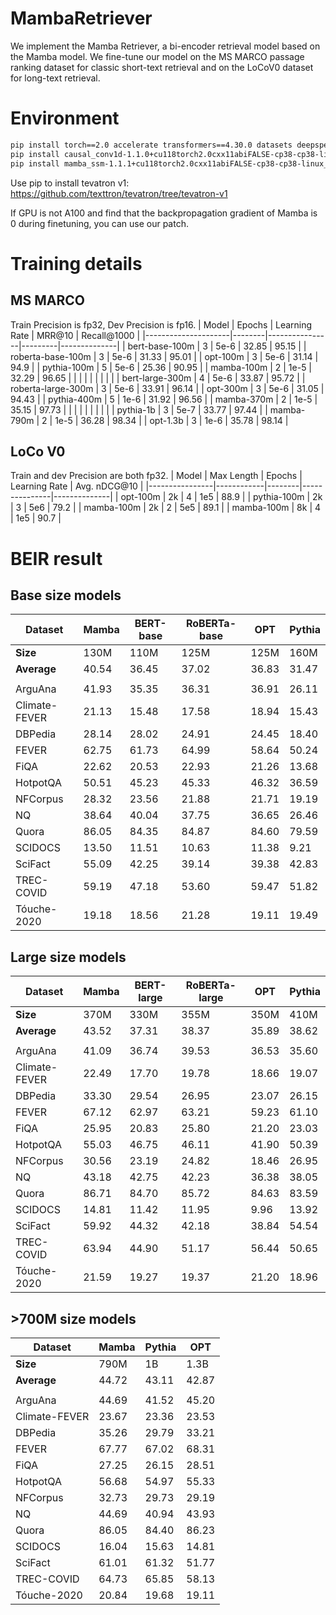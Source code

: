 # MambaRetriever
We implement the Mamba Retriever, a bi-encoder retrieval model based on the Mamba model. 
We fine-tune our model on the MS MARCO passage ranking dataset for classic short-text retrieval and on the LoCoV0 dataset for long-text retrieval.

# Environment
```bash
pip install torch==2.0 accelerate transformers==4.30.0 datasets deepspeed faiss-cpu
pip install causal_conv1d-1.1.0+cu118torch2.0cxx11abiFALSE-cp38-cp38-linux_x86_64.whl #download from https://github.com/Dao-AILab/causal-conv1d/releases/download/v1.1.0/causal_conv1d-1.1.0+cu118torch2.0cxx11abiFALSE-cp38-cp38-linux_x86_64.whl
pip install mamba_ssm-1.1.1+cu118torch2.0cxx11abiFALSE-cp38-cp38-linux_x86_64.whl #download from https://github.com/state-spaces/mamba/releases/download/v1.1.1/mamba_ssm-1.1.1+cu118torch2.0cxx11abiFALSE-cp38-cp38-linux_x86_64.whl
```
Use pip to install tevatron v1: https://github.com/texttron/tevatron/tree/tevatron-v1

If GPU is not A100 and find that the backpropagation gradient of Mamba is 0 during finetuning, you can use our patch.

# Training details
## MS MARCO
Train Precision is fp32, Dev Precision is fp16.
| Model                | Epochs | Learning Rate | MRR@10 | Recall@1000 |
|---------------------|--------|----------------|---------|--------------|
| bert-base-100m       | 3      | 5e-6            | 32.85   | 95.15        |
| roberta-base-100m    | 3      | 5e-6            | 31.33   | 95.01        |
| opt-100m             | 3      | 5e-6            | 31.14   | 94.9         |
| pythia-100m          | 5      | 5e-6            | 25.36   | 90.95        |
| mamba-100m           | 2      | 1e-5            | 32.29   | 96.65        |
|                      |           |      |        |                |         |              |
| bert-large-300m      | 4      | 5e-6            | 33.87   | 95.72        |
| roberta-large-300m   | 3      | 5e-6            | 33.91   | 96.14        |
| opt-300m             | 3      | 5e-6            | 31.05   | 94.43        |
| pythia-400m          | 5      | 1e-6            | 31.92   | 96.56        |
| mamba-370m           | 2      | 1e-5            | 35.15   | 97.73        |
|                      |           |      |        |                |         |              |
| pythia-1b            | 3      | 5e-7            | 33.77   | 97.44        |
| mamba-790m           | 2      | 1e-5            | 36.28   | 98.34        |
| opt-1.3b             | 3      | 1e-6            | 35.78   | 98.14        |

## LoCo V0
Train and dev Precision are both fp32.
| Model          | Max Length | Epochs | Learning Rate | Avg. nDCG@10 |
|----------------|------------|--------|---------------|--------------|
| opt-100m       | 2k         | 4      | 1e5           | 88.9         |
| pythia-100m    | 2k         | 3      | 5e6           | 79.2         |
| mamba-100m     | 2k         | 2      | 5e5           | 89.1         |
| mamba-100m     | 8k         | 4      | 1e5           | 90.7         |

# BEIR result
## Base size models

| Dataset        | Mamba | BERT-base | RoBERTa-base | OPT | Pythia|
|----------------|-----------|-----------|-----------|-----------|-----------|
| **Size**        | 130M | 110M | 125M | 125M | 160M|
| **Average**        |40.54|36.45|37.02|36.83|31.47|
|||||||
| ArguAna        |41.93|35.35|36.31|36.91|26.11|
| Climate-FEVER  |21.13|15.48|17.58|18.94|15.43|
| DBPedia        |28.14|28.02|24.91|24.45|18.40|
| FEVER          |62.75|61.73|64.99|58.64|50.24|
| FiQA           |22.62|20.53|22.93|21.26|13.68|
| HotpotQA       |50.51|45.23|45.33|46.32|36.59|
| NFCorpus       |28.32|23.56|21.88|21.71|19.19|
| NQ             |38.64|40.04|37.75|36.65|26.46|
| Quora          |86.05|84.35|84.87|84.60|79.59|
| SCIDOCS        |13.50|11.51|10.63|11.38|9.21|
| SciFact        |55.09|42.25|39.14|39.38|42.83|
| TREC-COVID     |59.19|47.18|53.60|59.47|51.82|
| Tóuche-2020    |19.18|18.56|21.28|19.11|19.49|


## Large size models

| Dataset        | Mamba | BERT-large | RoBERTa-large | OPT | Pythia|
|----------------|-----------|-----------|-----------|-----------|-----------|
| **Size**        | 370M | 330M | 355M | 350M | 410M|
| **Average**        |43.52|37.31|38.37|35.89|38.62|
|||||||
| ArguAna        | 41.09 | 36.74 | 39.53 | 36.53 | 35.60 |
| Climate-FEVER  | 22.49 | 17.70  | 19.78 | 18.66 | 19.07 |
| DBPedia        | 33.30  | 29.54 | 26.95 | 23.07 | 26.15 |
| FEVER          | 67.12 | 62.97 | 63.21 | 59.23 | 61.10  |
| FiQA           | 25.95 | 20.83 | 25.80  | 21.20  | 23.03 |
| HotpotQA       | 55.03 | 46.75 | 46.11 | 41.90  | 50.39 |
| NFCorpus       | 30.56 | 23.19 | 24.82 | 18.46 | 26.95 |
| NQ             | 43.18 | 42.75 | 42.23 | 36.38 | 38.05 |
| Quora          | 86.71 | 84.70  | 85.72 | 84.63 | 83.59 |
| SCIDOCS        | 14.81 | 11.42 | 11.95 | 9.96  | 13.92 |
| SciFact        | 59.92 | 44.32 | 42.18 | 38.84 | 54.54 |
| TREC-COVID     | 63.94 | 44.90  | 51.17 | 56.44 | 50.65 |
| Tóuche-2020    | 21.59 | 19.27 | 19.37 | 21.20  | 18.96 |

## >700M size models

| Dataset        | Mamba | Pythia| OPT |
|----------------|-----------|-----------|-----------|
| **Size**        | 790M | 1B | 1.3B |
| **Average**        |44.72|43.11|42.87|
|||||
| ArguAna        |44.69|41.52|45.20|
| Climate-FEVER  |23.67|23.36|23.53|
| DBPedia        |35.26|29.79|33.21|
| FEVER          |67.77|67.02|68.31|
| FiQA           |27.25|26.15|28.51|
| HotpotQA       |56.68|54.97|55.33|
| NFCorpus       |32.73|29.73|29.19|
| NQ             |44.69|40.94|43.93|
| Quora          |86.05|84.40|86.23|
| SCIDOCS        |16.04|15.63|14.81|
| SciFact        |61.01|61.32|51.77|
| TREC-COVID     |64.73|65.85|58.13|
| Tóuche-2020    |20.84|19.68|19.11|
